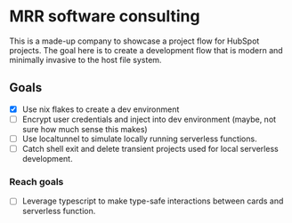 # MRR software consulting

This is a made-up company to showcase a project flow for HubSpot projects. The goal here is to create a development flow that is modern and minimally invasive to the host file system.

## Goals

- [x] Use nix flakes to create a dev environment
- [ ] Encrypt user credentials and inject into dev environment (maybe, not sure how much sense this makes)
- [ ] Use localtunnel to simulate locally running serverless functions.
- [ ] Catch shell exit and delete transient projects used for local serverless development.

### Reach goals
- [ ] Leverage typescript to make type-safe interactions between cards and serverless function.

